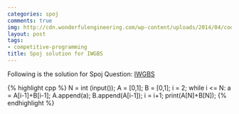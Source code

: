```yaml
---
categories: spoj
comments: true
img: http://cdn.wonderfulengineering.com/wp-content/uploads/2014/04/code-wallpaper-6.png
layout: post
tags:
- competitive-programming
title: Spoj solution for IWGBS
---
```


Following is the solution for Spoj Question: [IWGBS](http://www.spoj.com/problems/IWGBS/)

{% highlight cpp %}
N = int (input());
A = [0,1];
B = [0,1];
i = 2;
while i <= N:
    a = A[i-1]+B[i-1];
    A.append(a);
    B.append(A[i-1]);
    i = i+1;
print(A[N]+B[N]);
{% endhighlight %}